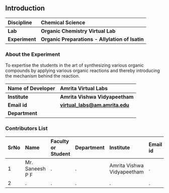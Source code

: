 ## Introduction


<b>Discipline | <b> Chemical Science
:--|:--|
<b> Lab | <b> Organic Chemistry Virtual Lab
<b> Experiment|     <b> Organic Preparations - Allylation of Isatin

### About the Experiment 

To expertise the students in the art of synthesizing various organic compounds by applying various organic reactions and thereby introducing the mechanism behind the reaction.

<b>Name of Developer | <b> Amrita Virtual Labs 
:--|:--|
<b> Institute | <b>  Amrita Vishwa Vidyapeetham
<b> Email id|     <b>  virtual_labs@am.amrita.edu
<b> Department |  

### Contributors List

SrNo | Name | Faculty or Student | Department| Institute | Email id
:--|:--|:--|:--|:--|:--|
1 | Mr. Saneesh P F | . | . | Amrita Vishwa Vidyapeetham | .
2 | . | . | . | . | .
